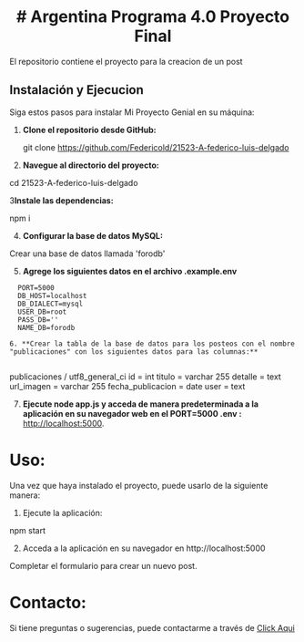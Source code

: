 <h1 align="center"># Argentina Programa 4.0 Proyecto Final </h1>


El repositorio contiene el proyecto para la creacion de un post


## Instalación y Ejecucion
Siga estos pasos para instalar Mi Proyecto Genial en su máquina:

1. **Clone el repositorio desde GitHub:**
   
   git clone https://github.com/Federicold/21523-A-federico-luis-delgado

2. **Navegue al directorio del proyecto:**

cd 21523-A-federico-luis-delgado

3**Instale las dependencias:**

npm i

4. **Configurar la base de datos MySQL:**
 
 Crear una base de datos llamada 'forodb'

5. **Agrege los siguientes datos en el archivo .example.env**
```
  PORT=5000
  DB_HOST=localhost
  DB_DIALECT=mysql
  USER_DB=root
  PASS_DB=''
  NAME_DB=forodb

6. **Crear la tabla de la base de datos para los posteos con el nombre "publicaciones" con los siguientes datos para las columnas:**
   
 ```
   publicaciones / utf8_general_ci
   id = int
   titulo = varchar 255
   detalle = text
   url_imagen = varchar 255
   fecha_publicacion = date
   user = text   

7. **Ejecute node app.js y acceda de manera predeterminada a la aplicación en su navegador web en el PORT=5000 .env :**
[http://localhost:5000](http://localhost:5000).

# Uso:

Una vez que haya instalado el proyecto, puede usarlo de la siguiente manera:

1. Ejecute la aplicación:

npm start

2. Acceda a la aplicación en su navegador en http://localhost:5000

Completar el formulario para crear un nuevo post.


# Contacto: 

Si tiene preguntas o sugerencias, puede contactarme a través de <a href="mailto:federicold@gmail.com">Click Aqui</a>